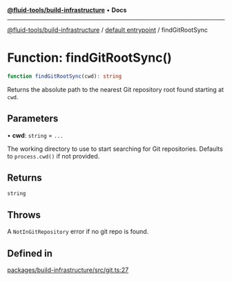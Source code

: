 [**@fluid-tools/build-infrastructure**](../../README.md) • **Docs**

***

[@fluid-tools/build-infrastructure](../../README.md) / [default entrypoint](../README.md) / findGitRootSync

# Function: findGitRootSync()

```ts
function findGitRootSync(cwd): string
```

Returns the absolute path to the nearest Git repository root found starting at `cwd`.

## Parameters

• **cwd**: `string` = `...`

The working directory to use to start searching for Git repositories. Defaults to `process.cwd()` if not
provided.

## Returns

`string`

## Throws

A `NotInGitRepository` error if no git repo is found.

## Defined in

[packages/build-infrastructure/src/git.ts:27](https://github.com/microsoft/FluidFramework/blob/main/build-tools/packages/build-infrastructure/src/git.ts#L27)
